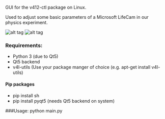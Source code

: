 GUI for the v412-ctl package on Linux.

Used to adjust some basic parameters of a Microsoft LifeCam in our physics experiment.

![alt tag](https://cloud.githubusercontent.com/assets/8195877/23632581/b2fd3aee-02c2-11e7-8cbe-f7b983798d92.png)
![alt tag](https://cloud.githubusercontent.com/assets/8195877/23632582/b2fe2cf6-02c2-11e7-803e-5a45f8a06a5f.png)

### Requirements:
- Python 3 (due to Qt5)
- Qt5 backend
- v4l-utils (Use your package manger of choice (e.g. apt-get install v4l-utils)

#### Pip packages
- pip install sh
- pip install pyqt5 (needs Qt5 backend on system)
    
###Usage:
    python main.py
